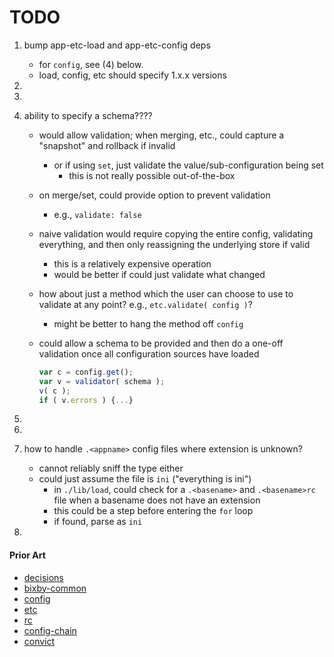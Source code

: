 TODO
====

1. bump app-etc-load and app-etc-config deps
	-	for `config`, see (4) below.
	-	load, config, etc should specify 1.x.x versions
2. 
3. 
4. ability to specify a schema????
	-	would allow validation; when merging, etc., could capture a "snapshot" and rollback if invalid
		-	or if using `set`, just validate the value/sub-configuration being set
			-	this is not really possible out-of-the-box
	-	on merge/set, could provide option to prevent validation
		-	e.g., `validate: false`
	- 	naive validation would require copying the entire config, validating everything, and then only reassigning the underlying store if valid
		-	this is a relatively expensive operation
		-	would be better if could just validate what changed
	-	how about just a method which the user can choose to use to validate at any point? e.g., `etc.validate( config )`?
		-	might be better to hang the method off `config`
	-	could allow a schema to be provided and then do a one-off validation once all configuration sources have loaded

		``` javascript
		var c = config.get();
		var v = validator( schema );
		v( c );
		if ( v.errors ) {...} 
		```

5. 
6. 
7. how to handle `.<appname>` config files where extension is unknown?
	-	cannot reliably sniff the type either
	-	could just assume the file is `ini` ("everything is ini")
		-	in `./lib/load`, could check for a `.<basename>` and `.<basename>rc` file when a basename does not have an extension
		-	this could be a step before entering the `for` loop
		- 	if found, parse as `ini`
8. 


#### Prior Art

*	[decisions](https://github.com/jaredhanson/node-decisions)
*	[bixby-common](https://github.com/bixbyjs/bixby-common)
*	[config](https://github.com/lorenwest/node-config)
*	[etc](https://github.com/cpsubrian/node-etc)
*	[rc](https://github.com/dominictarr/rc)
*	[config-chain](https://github.com/dominictarr/config-chain)
*	[convict](https://github.com/mozilla/node-convict)
